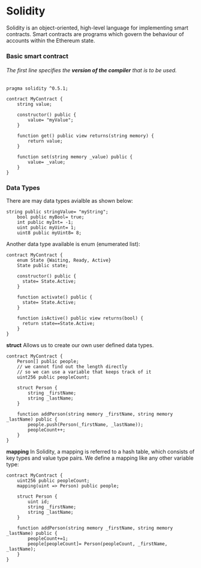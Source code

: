 # Solidity

Solidity is an object-oriented, high-level language for implementing smart contracts. Smart contracts are programs which govern the behaviour of accounts within the Ethereum state.

### Basic smart contract<br>

###### The first line specifies the **version of the compiler** that is to be used.

```
pragma solidity ^0.5.1;

contract MyContract {
    string value;

    constructor() public {
        value= "myValue";
    }

    function get() public view returns(string memory) {
        return value;
    }

    function set(string memory _value) public {
        value= _value;
    }
}
```

### Data Types

There are may data types avialble as shown below:

```
string public stringValue= "myString";
    bool public myBool= true;
    int public myInt= -1;
    uint public myUint= 1;
    uint8 public myUint8= 8;
```

Another data type available is enum (enumerated list):

```
contract MyContract {
    enum State {Waiting, Ready, Active}
    State public state;

    constructor() public {
      state= State.Active;
    }

    function activate() public {
      state= State.Active;
    }

    function isActive() public view returns(bool) {
      return state==State.Active;
    }
}
```

**struct** Allows us to create our own user defined data types.

```
contract MyContract {
    Person[] public people;
    // we cannot find out the length directly
    // so we can use a variable that keeps track of it
    uint256 public peopleCount;

    struct Person {
        string _firstName;
        string _lastName;
    }

    function addPerson(string memory _firstName, string memory _lastName) public {
        people.push(Person(_firstName, _lastName));
        peopleCount++;
    }
}
```

**mapping** In Solidity, a mapping is referred to a hash table, which consists of key types and value type pairs. We define a mapping like any other variable type:

```
contract MyContract {
    uint256 public peopleCount;
    mapping(uint => Person) public people;

    struct Person {
        uint id;
        string _firstName;
        string _lastName;
    }

    function addPerson(string memory _firstName, string memory _lastName) public {
        peopleCount+=1;
        people[peopleCount]= Person(peopleCount, _firstName, _lastName);
    }
}
```
